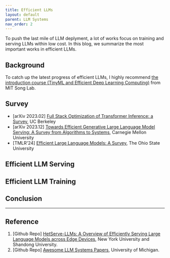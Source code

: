 ```yaml
---
title: Efficient LLMs
layout: default
parent: LLM Systems
nav_order: 2
---
```

To push the last mile of LLM deplyment, a lot of works focus on training and serving LLMs within low cost. In this blog, we summarize the most important works in efficient LLMs.

## Background
To catch up the latest progress of efficient LLMs, I highly recommend [the introduction course (TinyML and Efficient Deep Learning Computing)](https://hanlab.mit.edu/courses/2023-fall-65940) from MIT Song Lab.

## Survey
- [arXiv 2023.02] [Full Stack Optimization of Transformer Inference: a Survey](https://arxiv.org/abs/2302.14017), UC Berkeley
- [arXiv 2023.12] [Towards Efficient Generative Large Language Model Serving: A Survey from Algorithms to Systems](https://arxiv.org/pdf/2312.15234), Carnegie Mellon University
- [TMLR'24] [Efficient Large Language Models: A Survey](https://github.com/AIoT-MLSys-Lab/Efficient-LLMs-Survey), The Ohio State University

## Efficient LLM Serving


## Efficient LLM Training


## Conclusion

---

## Reference
1. [Github Repo] [HetServe-LLMs: A Overview of Efficiently Serving Large Language Models across Edge Devices](https://github.com/Jason-cs18/HetServe-LLMs), New York University and Shandong University.
2. [Github Repo] [Awesome LLM Systems Papers](https://github.com/AmberLJC/LLMSys-PaperList), University of Michigan.
